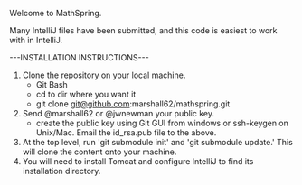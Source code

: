 Welcome to MathSpring.

Many IntelliJ files have been submitted, and this code is easiest to work with in IntelliJ.

---INSTALLATION INSTRUCTIONS---

1. Clone the repository on your local machine.
   - Git Bash
   - cd to dir where you want it
   - git clone git@github.com:marshall62/mathspring.git
2. Send @marshall62 or @jwnewman your public key.
   - create the public key using Git GUI from windows or ssh-keygen on Unix/Mac.  Email the id_rsa.pub file to the above.
3. At the top level, run 'git submodule init' and 'git submodule update.' This will clone the content onto your machine.
3. You will need to install Tomcat and configure IntelliJ to find its installation directory.
